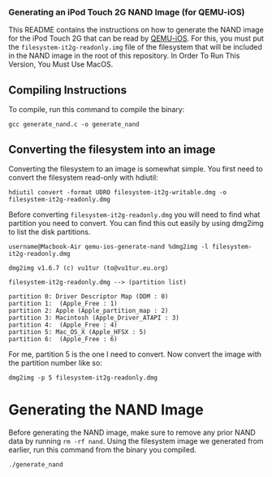 ### Generating an iPod Touch 2G NAND Image (for QEMU-iOS)

This README contains the instructions on how to generate the NAND image for the iPod Touch 2G that can be read by [QEMU-iOS](https://github.com/devos50/qemu-ios).
For this, you must put the `filesystem-it2g-readonly.img` file of the filesystem that will be included in the NAND image in the root of this repository.
In Order To Run This Version, You Must Use MacOS.

## Compiling Instructions
To compile, run this command to compile the binary:

```
gcc generate_nand.c -o generate_nand
```

## Converting the filesystem into an image
Converting the filesystem to an image is somewhat simple. You first need to convert the filesystem read-only with hdiutil:

```
hdiutil convert -format UDRO filesystem-it2g-writable.dmg -o filesystem-it2g-readonly.dmg
```

Before converting `filesystem-it2g-readonly.dmg` you will need to find what partition you need to convert. You can find this out easily by using dmg2img to list the disk partitions.

```
username@Macbook-Air qemu-ios-generate-nand %dmg2img -l filesystem-it2g-readonly.dmg

dmg2img v1.6.7 (c) vu1tur (to@vu1tur.eu.org)

filesystem-it2g-readonly.dmg --> (partition list)

partition 0: Driver Descriptor Map (DDM : 0)
partition 1:  (Apple_Free : 1)
partition 2: Apple (Apple_partition_map : 2)
partition 3: Macintosh (Apple_Driver_ATAPI : 3)
partition 4:  (Apple_Free : 4)
partition 5: Mac_OS_X (Apple_HFSX : 5)
partition 6:  (Apple_Free : 6)
```

For me, partition 5 is the one I need to convert. Now convert the image with the partition number like so:

```
dmg2img -p 5 filesystem-it2g-readonly.dmg
```

# Generating the NAND Image


Before generating the NAND image, make sure to remove any prior NAND data by running `rm -rf nand`.
Using the filesystem image we generated from earlier, run this command from the binary you compiled.

```
./generate_nand
```
